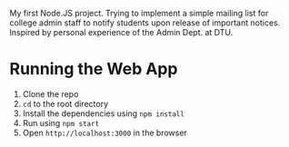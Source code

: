 My first Node.JS project. Trying to implement a simple mailing list for college admin staff to notify students upon release of important notices. Inspired by personal experience of the Admin Dept. at DTU.

Running the Web App
===================
1. Clone the repo
2. ```cd``` to the root directory
3. Install the dependencies using ```npm install```
4. Run using ```npm start```
5. Open ```http://localhost:3000``` in the browser